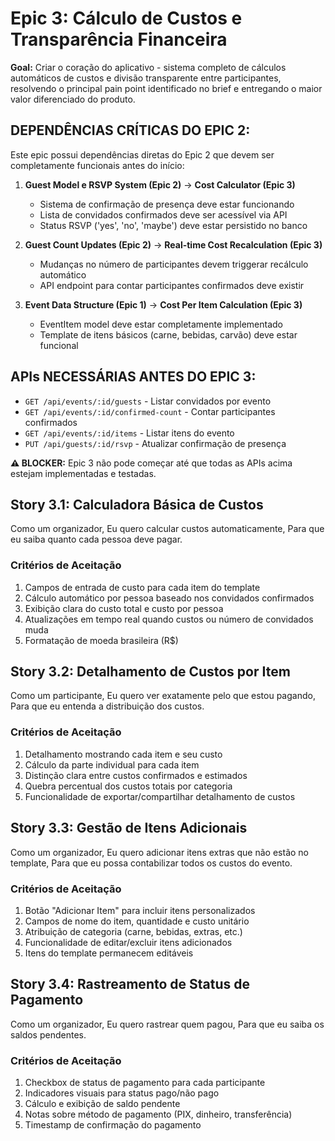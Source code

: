 # Epic 3: Cálculo de Custos e Transparência Financeira

**Goal:** Criar o coração do aplicativo - sistema completo de cálculos automáticos de custos e divisão transparente entre participantes, resolvendo o principal pain point identificado no brief e entregando o maior valor diferenciado do produto.

## **DEPENDÊNCIAS CRÍTICAS DO EPIC 2:**
Este epic possui dependências diretas do Epic 2 que devem ser completamente funcionais antes do início:

1. **Guest Model e RSVP System (Epic 2)** → **Cost Calculator (Epic 3)**
   - Sistema de confirmação de presença deve estar funcionando
   - Lista de convidados confirmados deve ser acessível via API
   - Status RSVP ('yes', 'no', 'maybe') deve estar persistido no banco

2. **Guest Count Updates (Epic 2)** → **Real-time Cost Recalculation (Epic 3)**
   - Mudanças no número de participantes devem triggerar recálculo automático
   - API endpoint para contar participantes confirmados deve existir

3. **Event Data Structure (Epic 1)** → **Cost Per Item Calculation (Epic 3)**
   - EventItem model deve estar completamente implementado
   - Template de itens básicos (carne, bebidas, carvão) deve estar funcional

## **APIs NECESSÁRIAS ANTES DO EPIC 3:**
- `GET /api/events/:id/guests` - Listar convidados por evento
- `GET /api/events/:id/confirmed-count` - Contar participantes confirmados
- `GET /api/events/:id/items` - Listar itens do evento
- `PUT /api/guests/:id/rsvp` - Atualizar confirmação de presença

**⚠️ BLOCKER:** Epic 3 não pode começar até que todas as APIs acima estejam implementadas e testadas.

## Story 3.1: Calculadora Básica de Custos
Como um organizador,
Eu quero calcular custos automaticamente,
Para que eu saiba quanto cada pessoa deve pagar.

### Critérios de Aceitação
1. Campos de entrada de custo para cada item do template
2. Cálculo automático por pessoa baseado nos convidados confirmados
3. Exibição clara do custo total e custo por pessoa
4. Atualizações em tempo real quando custos ou número de convidados muda
5. Formatação de moeda brasileira (R$)

## Story 3.2: Detalhamento de Custos por Item
Como um participante,
Eu quero ver exatamente pelo que estou pagando,
Para que eu entenda a distribuição dos custos.

### Critérios de Aceitação
1. Detalhamento mostrando cada item e seu custo
2. Cálculo da parte individual para cada item
3. Distinção clara entre custos confirmados e estimados
4. Quebra percentual dos custos totais por categoria
5. Funcionalidade de exportar/compartilhar detalhamento de custos

## Story 3.3: Gestão de Itens Adicionais
Como um organizador,
Eu quero adicionar itens extras que não estão no template,
Para que eu possa contabilizar todos os custos do evento.

### Critérios de Aceitação
1. Botão "Adicionar Item" para incluir itens personalizados
2. Campos de nome do item, quantidade e custo unitário
3. Atribuição de categoria (carne, bebidas, extras, etc.)
4. Funcionalidade de editar/excluir itens adicionados
5. Itens do template permanecem editáveis

## Story 3.4: Rastreamento de Status de Pagamento
Como um organizador,
Eu quero rastrear quem pagou,
Para que eu saiba os saldos pendentes.

### Critérios de Aceitação
1. Checkbox de status de pagamento para cada participante
2. Indicadores visuais para status pago/não pago
3. Cálculo e exibição de saldo pendente
4. Notas sobre método de pagamento (PIX, dinheiro, transferência)
5. Timestamp de confirmação do pagamento
